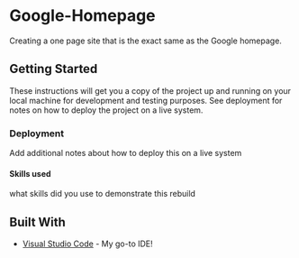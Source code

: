 # Google-Homepage

Creating a one page site that is the exact same as the Google homepage.

## Getting Started

These instructions will get you a copy of the project up and running on your local machine for development and testing purposes. See deployment for notes on how to deploy the project on a live system.

### Deployment

Add additional notes about how to deploy this on a live system

#### Skills used

what skills did you use to demonstrate this rebuild

## Built With

* [Visual Studio Code](https://code.visualstudio.com/) - My go-to IDE!

